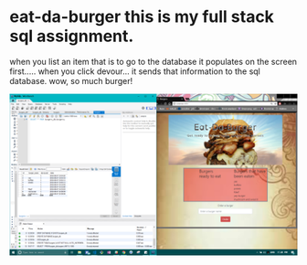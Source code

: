 # eat-da-burger this is  my full stack sql assignment. 
when you list an item that is to go to the database it populates on the screen first..... when you click devour... it sends that information to the sql database.
wow, so much burger!

![](https://github.com/vengefulbliss/eat-da-burger/blob/master/public/assets/img/Screenshot.png?raw=true)
